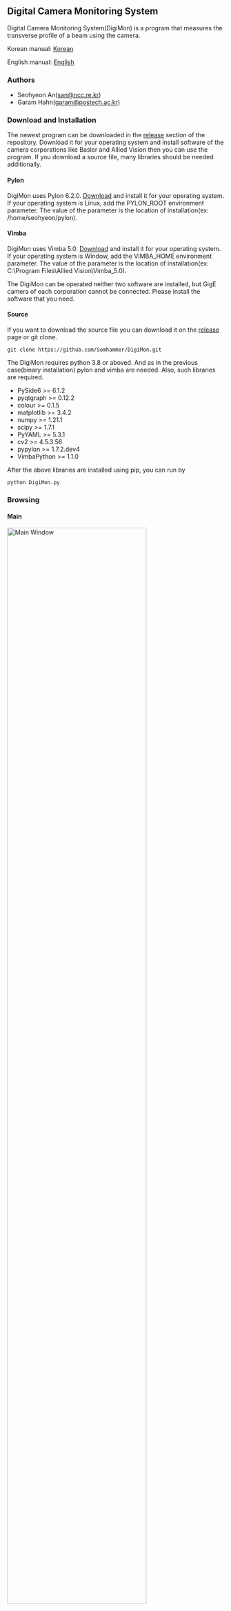 Digital Camera Monitoring System
-------------

Digital Camera Monitoring System(DigiMon) is a program that measures the transverse profile of a beam using the camera.

Korean manual: [Korean](https://github.com/Somhammer/DigiMon/blob/master/README_KR.md)

English manual: [English](https://github.com/Somhammer/DigiMon/blob/master/README.md)

### Authors
- Seohyeon An(san@ncc.re.kr)
- Garam Hahn(garam@postech.ac.kr)

### Download and Installation

The newest program can be downloaded in the [release](https://github.com/Somhammer/DigiMon/releases) section of the repository.
Download it for your operating system and install software of the camera corporations like Basler and Allied Vision then you can use the program. 
If you download a source file, many libraries should be needed additionally.

#### Pylon

DigiMon uses Pylon 6.2.0. [Download](https://www.baslerweb.com/en/sales-support/downloads/software-downloads/) and install it for your operating system.
If your operating system is Linux, add the PYLON_ROOT environment parameter. The value of the parameter is the location of installation(ex: /home/seohyeon/pylon).

#### Vimba

DigiMon uses Vimba 5.0. [Download](https://www.alliedvision.com/en/products/vimba-sdk/#c1497) and install it for your operating system.
If your operating system is Window, add the VIMBA_HOME environment parameter. The value of the parameter is the location of installation(ex: C:\Program Files\Allied Vision\Vimba_5.0).

The DigiMon can be operated neither two software are installed, but GigE camera of each corporation cannot be connected. Please install the software that you need.

#### Source

If you want to download the source file you can download it on the [release](https://github.com/Somhammer/DigiMon/releases) page or git clone.
```
git clone https://github.com/Somhammer/DigiMon.git
```

The DigiMon requires python 3.8 or aboved. And as in the previous case(binary installation) pylon and vimba are needed.
Also, such libraries are required.

- PySide6 >= 6.1.2
- pyqtgraph >= 0.12.2
- colour >= 0.1.5
- matplotlib >= 3.4.2
- numpy >= 1.21.1
- scipy >= 1.7.1
- PyYAML >= 5.3.1
- cv2 >= 4.5.3.56
- pypylon >= 1.7.2.dev4
- VimbaPython >= 1.1.0

After the above libraries are installed using pip, you can run by
```
python DigiMon.py
```

### Browsing
#### Main

<img src="figs/mainwindow-en.png" width="80%" height="80%" title="Main Window"></img>

1. Camera Screen

After connecting the camera, a live streaming video appears here. You can change the frame on the control panel.
I the video, a green cross-hair is shown which is the point you want to watch the light intensity. 
It can be changed if you click and drag the point of cross-hair.

2. Live intensity

It shows the light intensity of the pixel area which you selected on the screen.

3. Setup and status

By clicking the setup button, you can connect the camera, set capturing option, ROI, and filter, and calibrate the camera image.
The left side of the setup button shows the status of each.
For example, if the camera is connected successfully, the camera light turns green.

4. Image profile

If you take a picture, the profile of the picture is shown here.

5. Control

In the control panel, you can set the frame of the video and how many times you capture the photo.
And arrow buttons are rotating or flipping the image.
The zoom-in and zoom-out buttons zoom in or zoom out the video. 
Because they do not control the camera lens but move the controller, you can use these buttons when the controller is activated.

And you can capture the image by clicking the capture button and stop by clicking the stop button.

6. Captured images(Profile)

In the profile panel, captured imaes are listed in the table and by clicking the emittance button, you can measure the emittance.
If you want to load other images, click the open button.
Also, the current of the quadrupole when you did capture is written by writting the current in the current box or double clicking and writting the current in table. 

- Example after the camera connection

<img src="figs/main.gif" width="70%" height="70%" title="Setup Window"></img>

#### Setup

<img src="figs/setupwindow.png" width="70%" height="70%" title="Setup Window"></img>

If you open a setup window by clicking the setup button, connection, photo, and calibration tabs are shown.
And the above tab, save and load buttons are in.
You can save the setup after finishing the setup and you can load the setup made before.
Setup files in the setup folder are automatically added in the combo box beside the load button.
Also, if the check box on the bottom side is checked, this setup is saved as the 'last.yaml' in the setup folder and you can load it next time.

Now let us take a look at each tab.

You can connect the camera and the device that remotely adjusts the camera position (NCC builds a server that receives signals on the Raspberry Pi) which are called the controller hereinafter. The controller is optional.

The DigiMon search and connect the camera if you choose the SDK to fit the product and click connect button.
But if you use OpenCV, you must write the URL.
If the connection is succeeded, the connect check box is checked.

- Example 1. Android camera

IP webcam application is used.

<img src="figs/connection-opencv.gif" width="70%" height="70%" title="Connection Android"></img>

- Example 2. Basler CCD camera

acA 1600-20gm CCD camera is used.

<img src="figs/connection-basler.gif" width="70%" height="70%" title="Connection Basler"></img>

(Allied vision camera is not tested yet)

In the controller case, check the 'Use Network Camera Control Server' and write IP and port number and click connect button.

<img src="figs/Controller.gif" width="70%" height="70%" title="Connection Controller"></img>


If the camera connection is succeeded, a picture is shown captured by the connected camera in the photo tab.
In the photo tab, you can set the gain, exposure time, ROI, and filter.
In the ROI case, you can choose the region by clicking and dragging on the picture window or moving the ROI sliders.
After choosing the region, it can be applied by double-clicking the picture.

<img src="figs/Photo-ROI.gif" width="70%" height="70%" title="ROI"></img>

The sliders can be moved by pressing the arrow keys and the default unit is 0.1 % but if Ctrl button is pressed the unit is 1% and if Shift button is pressed the unit is 10%.

To apply the filter, choose the filter and write the parameters then click the apply button.

In the calibration tab, you can convert the tilted photo to a flat photo using the rotation and the perspective transformation and can set the real length per pixel.

By the open button, you can load the image for the calibration and can rotate the image by clicking the up down button below the image.

<img src="figs/Calibration-rotation.gif" width="70%" height="70%" title="ROI"></img>

For the perspective transformation, you should click the four points and press the convert button.
The points which are chosen convert to the vertext of the purple rectangle. Also, the area of the rectangle is determined in the transform image size box. If you do not write anything in there, the area is determined the length between each point(horizontal length is upper two points, vertical length is left two points).

<img src="figs/Calibration-convert.gif" width="70%" height="70%" title="ROI"></img>

The point for the transformation is made by left-clicking and removed by right-clicking and moved per 1 pixel unit by Ctrl + arrow button.

<img src="figs/Calibration-move.gif" width="30%" height="30%" title="ROI"></img>

After completing the calibration, press the ok button to display the video in the main window.

#### Emittance

<img src="figs/emittance.png" width="70%" height="70%" title="ROI"></img>

You can measure the emittance in above window.
To measure it, first, select the method(now only quadrupole scan method is implemented) then the parameters and some graphs are shown.

<img src="figs/quadscan.png" width="70%" height="70%" title="ROI"></img>

Push the run button after typing parameters into then the emittance and twiss parameters are calculated.
If calculating is fails, an error message is shown in the log and every value is shown as 0.0.
